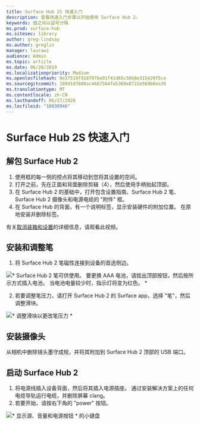 ```yaml
---
title: Surface Hub 2S 快速入门
description: 查看快速入门步骤以开始使用 Surface Hub 2。
keywords: 值之间以逗号分隔
ms.prod: surface-hub
ms.sitesec: library
author: greg-lindsay
ms.author: greglin
manager: laurawi
audience: Admin
ms.topic: article
ms.date: 06/20/2019
ms.localizationpriority: Medium
ms.openlocfilehash: 0e37518f9187076e01f41d65c5868e315420f5ce
ms.sourcegitcommit: 109d1d7608ac4667564fa5369e8722e569b8ea36
ms.translationtype: MT
ms.contentlocale: zh-CN
ms.lasthandoff: 06/27/2020
ms.locfileid: "10830946"
---
```

# Surface Hub 2S 快速入门

## 解包 Surface Hub 2

1. 使用框的每一侧的控点将其移动到您将其设置的空间。
2. 打开之前，先在正面和背面删除剪辑（4），然后使用手柄抬起顶部。
3. 在 Surface Hub 2 的基础中，打开包含设置指南、Surface Hub 2 笔、Surface Hub 2 摄像头和电源电缆的 "附件" 框。
4. 在 Surface Hub 的背面，有一个说明标签，显示安装硬件的附加位置。 在原地安装并删除标签。

有关[取消装箱和设置](https://youtu.be/fCrxdNXvru4)的详细信息，请观看此视频。

## 安装和调整笔

1. 将 Surface Hub 2 笔磁性连接到设备的首选侧边。

![* Surface Hub 2 笔可供使用。 要更换 AAA 电池，请拔出顶部按钮，然后按所示方式插入电池。 当电池电量较少时，指示灯将变为红色。 *](images/sh2-pen.png) <br>

2. 若要调整笔压力，请打开 Surface Hub 2 的 Surface app，选择 "笔"，然后调整滑块。

![* 调整滑块以更改笔压力 *](images/sh2-pen-pressure.png) <br>

## 安装摄像头

从相机中删除镜头墨守成规，并将其附加到 Surface Hub 2 顶部的 USB 端口。

## 启动 Surface Hub 2

1. 将电源线插入设备背面，然后将其插入电源插座。 通过安装解决方案上的任何电缆导轨运行电缆，并删除屏幕 clang。
2. 若要开始，请按右下角的 "power" 按钮。

![* 显示源、音量和电源按钮 * 的小键盘](images/sh2-keypad.png) <br>
